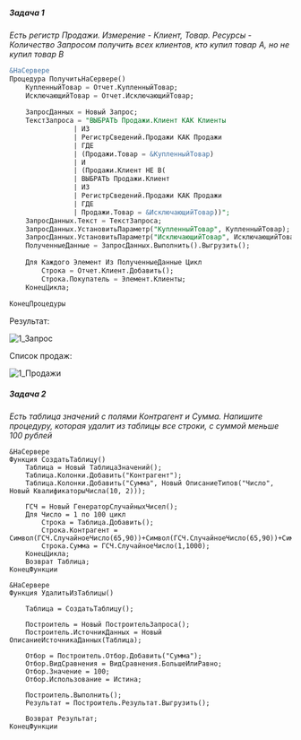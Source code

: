 ##### Задача 1
*Есть регистр Продажи. Измерение - Клиент, Товар. Ресурсы - Количество
Запросом получить всех клиентов, кто купил товар А, но не купил товар B*

```SQL
&НаСервере
Процедура ПолучитьНаСервере()   
	КупленныйТовар = Отчет.КупленныйТовар;
	ИсключающийТовар = Отчет.ИсключающийТовар;
	
	ЗапросДанных = Новый Запрос;
	ТекстЗапроса = "ВЫБРАТЬ Продажи.Клиент КАК Клиенты
				| ИЗ
				| РегистрСведений.Продажи КАК Продажи
				| ГДЕ
				| (Продажи.Товар = &КупленныйТовар)
				| И 
				| (Продажи.Клиент НЕ В(
				| ВЫБРАТЬ Продажи.Клиент 
				| ИЗ
				| РегистрСведений.Продажи КАК Продажи
				| ГДЕ
				| Продажи.Товар = &ИсключающийТовар))";
	ЗапросДанных.Текст = ТекстЗапроса;
	ЗапросДанных.УстановитьПараметр("КупленныйТовар", КупленныйТовар);
	ЗапросДанных.УстановитьПараметр("ИсключающийТовар", ИсключающийТовар);
	ПолученныеДанные = ЗапросДанных.Выполнить().Выгрузить(); 
	
	Для Каждого Элемент Из ПолученныеДанные Цикл
		Строка = Отчет.Клиент.Добавить();
		Строка.Покупатель = Элемент.Клиенты;
	КонецЦикла;
			
КонецПроцедуры

```

Результат:

![1_Запрос](https://user-images.githubusercontent.com/36735568/190198246-ecff6ad6-c239-4a0b-9536-61197803af26.png)

Список продаж:

![1_Продажи](https://user-images.githubusercontent.com/36735568/190198353-b26394a7-293d-4e70-adf2-c897ae77ea3c.png)


##### Задача 2
*Есть таблица значений с полями Контрагент и Сумма. Напишите процедуру, которая удалит из таблицы все строки, с суммой меньше 100 рублей*

```JS
&НаСервере
Функция СоздатьТаблицу()
	Таблица = Новый ТаблицаЗначений();
	Таблица.Колонки.Добавить("Контрагент");
	Таблица.Колонки.Добавить("Сумма", Новый ОписаниеТипов("Число", Новый КвалификаторыЧисла(10, 2)));   
	
	ГСЧ = Новый ГенераторСлучайныхЧисел();
	Для Число = 1 по 100 цикл
		Строка = Таблица.Добавить();
		Строка.Контрагент = Символ(ГСЧ.СлучайноеЧисло(65,90))+Символ(ГСЧ.СлучайноеЧисло(65,90))+Символ(ГСЧ.СлучайноеЧисло(65,90));
		Строка.Сумма = ГСЧ.СлучайноеЧисло(1,1000);
	КонецЦикла;
	Возврат Таблица;
КонецФункции

&НаСервере
Функция УдалитьИзТаблицы()   
	
	Таблица = СоздатьТаблицу(); 
	
	Построитель = Новый ПостроительЗапроса();
	Построитель.ИсточникДанных = Новый ОписаниеИсточникаДанных(Таблица);
	
	Отбор = Построитель.Отбор.Добавить("Сумма");
	Отбор.ВидСравнения = ВидСравнения.БольшеИлиРавно;
	Отбор.Значение = 100;
	Отбор.Использование = Истина;
	
	Построитель.Выполнить();
	Результат = Построитель.Результат.Выгрузить(); 
	
	Возврат Результат;
КонецФункции

```

